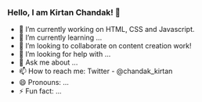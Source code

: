 ### Hello, I am Kirtan Chandak! 👋
- 🔭 I’m currently working on HTML, CSS and Javascript.
- 🌱 I’m currently learning ...
- 👯 I’m looking to collaborate on content creation work!
- 🤔 I’m looking for help with ...
- 💬 Ask me about ...
- 📫 How to reach me: Twitter - @chandak_kirtan
- 😄 Pronouns: ...
- ⚡ Fun fact: ...

